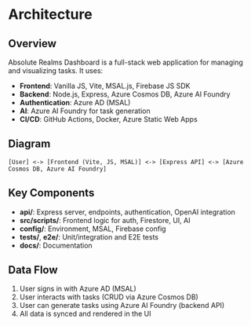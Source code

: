 # Architecture

## Overview

Absolute Realms Dashboard is a full-stack web application for managing and visualizing tasks. It uses:

- **Frontend**: Vanilla JS, Vite, MSAL.js, Firebase JS SDK
- **Backend**: Node.js, Express, Azure Cosmos DB, Azure AI Foundry
- **Authentication**: Azure AD (MSAL)
- **AI**: Azure AI Foundry for task generation
- **CI/CD**: GitHub Actions, Docker, Azure Static Web Apps

## Diagram

```
[User] <-> [Frontend (Vite, JS, MSAL)] <-> [Express API] <-> [Azure Cosmos DB, Azure AI Foundry]
```

## Key Components

- **api/**: Express server, endpoints, authentication, OpenAI integration
- **src/scripts/**: Frontend logic for auth, Firestore, UI, AI
- **config/**: Environment, MSAL, Firebase config
- **tests/**, **e2e/**: Unit/integration and E2E tests
- **docs/**: Documentation

## Data Flow

1. User signs in with Azure AD (MSAL)
2. User interacts with tasks (CRUD via Azure Cosmos DB)
3. User can generate tasks using Azure AI Foundry (backend API)
4. All data is synced and rendered in the UI

